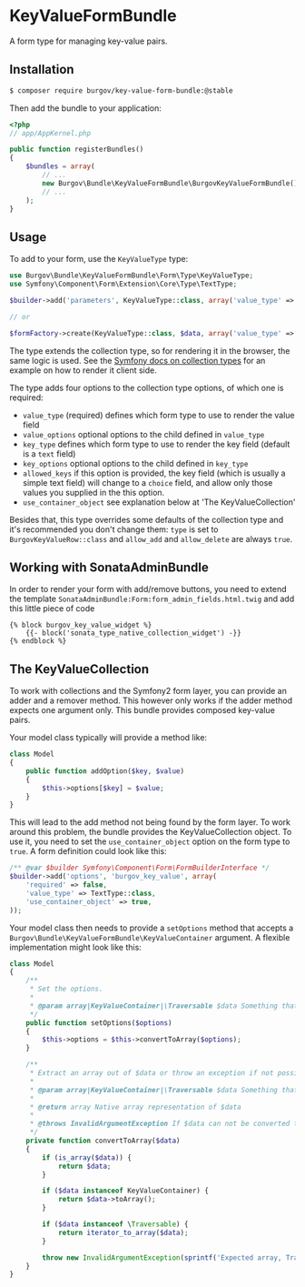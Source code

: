 KeyValueFormBundle
==================

A form type for managing key-value pairs.

Installation
------------

```bash
$ composer require burgov/key-value-form-bundle:@stable
```

Then add the bundle to your application:

```php
<?php
// app/AppKernel.php

public function registerBundles()
{
    $bundles = array(
        // ...
        new Burgov\Bundle\KeyValueFormBundle\BurgovKeyValueFormBundle(),
        // ...
    );
}
```

Usage
-----

To add to your form, use the `KeyValueType` type:

```php
use Burgov\Bundle\KeyValueFormBundle\Form\Type\KeyValueType;
use Symfony\Component\Form\Extension\Core\Type\TextType;

$builder->add('parameters', KeyValueType::class, array('value_type' => TextType::class));

// or

$formFactory->create(KeyValueType::class, $data, array('value_type' => TextType::class));
```

The type extends the collection type, so for rendering it in the browser, the same logic is used. See the
[Symfony docs on collection types](http://symfony.com/doc/current/cookbook/form/form_collections.html) for
an example on how to render it client side.

The type adds four options to the collection type options, of which one is required:

  * `value_type` (required) defines which form type to use to render the value field
  * `value_options` optional options to the child defined in `value_type`
  * `key_type` defines which form type to use to render the key field (default is a `text` field)
  * `key_options` optional options to the child defined in `key_type`
  * `allowed_keys` if this option is provided, the key field (which is usually a simple text field) will change to a `choice` field, and allow only those values you supplied in the this option.
  * `use_container_object` see explanation below at 'The KeyValueCollection'

Besides that, this type overrides some defaults of the collection type and it's recommended you don't change them:
`type` is set to `BurgovKeyValueRow::class` and `allow_add` and `allow_delete` are always `true`.

Working with SonataAdminBundle
------------------------------

In order to render your form with add/remove buttons, you need to extend the template `SonataAdminBundle:Form:form_admin_fields.html.twig` and add this little piece of code
```twig
{% block burgov_key_value_widget %}
    {{- block('sonata_type_native_collection_widget') -}}
{% endblock %}
```

The KeyValueCollection
----------------------

To work with collections and the Symfony2 form layer, you can provide an adder
and a remover method. This however only works if the adder method expects one
argument only. This bundle provides composed key-value pairs.

Your model class typically will provide a method like:

```php
class Model
{
    public function addOption($key, $value)
    {
        $this->options[$key] = $value;
    }
}
```

This will lead to the add method not being found by the form layer. To work
around this problem, the bundle provides the KeyValueCollection object. To use
it, you need to set the `use_container_object` option on the form type to
`true`. A form definition could look like this:

```php
/** @var $builder Symfony\Component\Form\FormBuilderInterface */
$builder->add('options', 'burgov_key_value', array(
    'required' => false,
    'value_type' => TextType::class,
    'use_container_object' => true,
));
```

Your model class then needs to provide a `setOptions` method that accepts a
`Burgov\Bundle\KeyValueFormBundle\KeyValueContainer` argument. A flexible
implementation might look like this:

```php
class Model
{
    /**
     * Set the options.
     *
     * @param array|KeyValueContainer|\Traversable $data Something that can be converted to an array.
     */
    public function setOptions($options)
    {
        $this->options = $this->convertToArray($options);
    }

    /**
     * Extract an array out of $data or throw an exception if not possible.
     *
     * @param array|KeyValueContainer|\Traversable $data Something that can be converted to an array.
     *
     * @return array Native array representation of $data
     *
     * @throws InvalidArgumentException If $data can not be converted to an array.
     */
    private function convertToArray($data)
    {
        if (is_array($data)) {
            return $data;
        }

        if ($data instanceof KeyValueContainer) {
            return $data->toArray();
        }

        if ($data instanceof \Traversable) {
            return iterator_to_array($data);
        }

        throw new InvalidArgumentException(sprintf('Expected array, Traversable or KeyValueContainer, got "%s"', is_object($data) ? getclass($data) : get_type($data)));
    }
}
```
